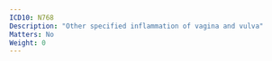 ```yaml
---
ICD10: N768
Description: "Other specified inflammation of vagina and vulva"
Matters: No
Weight: 0
---
```


